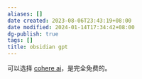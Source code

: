 ```yaml
---
aliases: []
date created: 2023-08-06T23:43:19+08:00
date modified: 2024-01-14T17:34:42+08:00
dg-publish: true
tags: []
title: obsidian gpt
---
```


可以选择 [cohere ai](../../../../../../3%20计算机/创建、效率与技巧/AI/不同的ai/cohere%20ai.md)，是完全免费的。